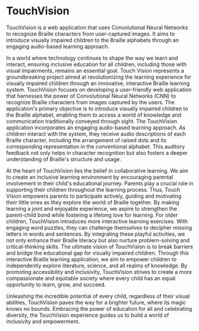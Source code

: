 # TouchVision
TouchVision is a web application that uses Convolutional Neural Networks to recognize Braille characters from user-captured images. It aims to introduce visually impaired children to the Braille alphabets through an engaging audio-based learning approach.

In a world where technology continues to shape the way we learn and interact, ensuring inclusive education for all children, including those with visual impairments, remains an essential goal. Touch Vision represents a groundbreaking project aimed at revolutionizing the learning experience for visually impaired children through an innovative, interactive Braille learning system. TouchVision focuses on developing a user-friendly web application that harnesses the power of Convolutional Neural Networks (CNN) to recognize Braille characters from images captured by the users. The application's primary objective is to introduce visually impaired children to the Braille alphabet, enabling them to access a world of knowledge and communication traditionally conveyed through sight. The TouchVision application incorporates an engaging audio-based learning approach. As children interact with the system, they receive audio descriptions of each Braille character, including the arrangement of raised dots and its corresponding representation in the conventional alphabet. This auditory feedback not only helps in character recognition but also fosters a deeper understanding of Braille's structure and usage.

At the heart of TouchVision lies the belief in collaborative learning. We aim to create an inclusive learning environment by encouraging parental involvement in their child's educational journey. Parents play a crucial role in supporting their children throughout the learning process. Thus, Touch Vision empowers parents to participate actively, guiding and motivating their little ones as they explore the world of Braille together. By making learning a joint and enjoyable experience, we aspire to strengthen the parent-child bond while fostering a lifelong love for learning. For older children, TouchVision introduces more interactive learning exercises. With engaging word puzzles, they can challenge themselves to decipher missing letters in words and sentences. By integrating these playful activities, we not only enhance their Braille literacy but also nurture problem-solving and critical-thinking skills. The ultimate vision of TouchVision is to break barriers and bridge the educational gap for visually impaired children. Through this interactive Braille learning application, we aim to empower children to independently explore literature, science, and all realms of knowledge. By promoting accessibility and inclusivity, TouchVision strives to create a more compassionate and equitable society where every child has an equal opportunity to learn, grow, and succeed.

Unleashing the incredible potential of every child, regardless of their visual abilities, TouchVision paves the way for a brighter future, where its magic knows no bounds. Embracing the power of education for all and celebrating diversity, the TouchVision experience guides us to build a world of inclusivity and empowerment.
